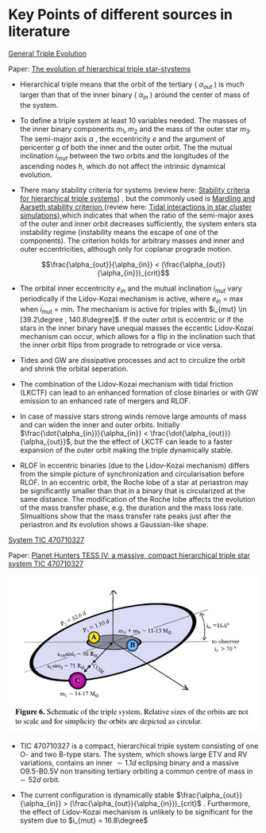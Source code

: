 # Key Points of different sources in literature

<ins> General Triple Evolution </ins> 

Paper: [The evolution of hierarchical triple star-stystems](https://link.springer.com/article/10.1186/s40668-016-0019-0)

* Hierarchical triple means that the orbit of the tertiary ( $\alpha_{out}$ ) is much larger than that of the inner binary ( $\alpha_{in}$ ) around the center of mass of the system.

* To define a triple system at least 10 variables needed. The masses of the inner binary components $m_1, m_2$ and the mass of the outer star $m_3$. The semi-major axis $\alpha$ , the eccentricity $e$ and the argument of pericenter $g$ of both the inner and the outer orbit. The the mutual inclination $i_{mut}$ between the two orbits and the longitudes of the ascending nodes $h$, which do not affect the intrinsic dynamical evolution.

* There many stability criteria for systems (review here: [Stability criteria for hierarchical triple systems](https://link.springer.com/content/pdf/10.1007/s10569-007-9109-2.pdf)) , but the commonly used is <ins> Mardling and Aarseth stability criterion </ins> (review here: [Tidal interactions in star cluster simulations](https://academic.oup.com/mnras/article/321/3/398/1096775)),which indicates that when the ratio of the semi-major axes of the outer and inner orbit decreases sufficiently, the system enters sta instability regime (instability means the escape of one of the components). The criterion holds for arbitrary masses and inner and outer eccentricities, although only for coplanar prograde motion.

$$\frac{\alpha_{out}}{\alpha_{in}} < (\frac{\alpha_{out}}{\alpha_{in}})_{crit}$$
 

* The orbital inner eccentricity $e_{in}$ and the mutual inclination $i_{mut}$ vary periodically if the Lidov-Kozai mechanism is active, where $e_{in}$ = max when $i_{mut}$ = min. The mechanism is active for triples with $i_{mut} \in [39.2\degree , 140.8\degree]$. If the outer orbit is eccentric or if the stars in the inner binary have unequal masses the eccentic Lidov-Kozai mechanism can occur, which allows for a flip in the inclination such that the inner orbit flips from prograde to retrograde or vice versa.

* Tides and GW are dissipative processes and act to circulize the orbit and shrink the orbital seperation.

* The combination of the Lidov-Kozai mechanism with tidal friction (LKCTF) can lead to an enhanced formation of close binaries or with GW emission to an enhanced rate of mergers and RLOF.

* In case of massive stars strong winds remove large amounts of mass and can widen the inner and outer orbits. Initially $\frac{\dot{\alpha_{in}}}{\alpha_{in}} < \frac{\dot{\alpha_{out}}}{\alpha_{out}}$, but the the effect of LKCTF can leade to a faster expansion of the outer orbit making the triple dynamically stable.

* RLOF in eccentric binaries (due to the Lidov-Kozai mechanism) differs from the simple picture of synchronization and circularisation before RLOF. In an eccentric orbit, the Roche lobe of a star at periastron may be significantly smaller than that in a binary that is circularized at the same distance. The modification of the Roche lobe affects the evolution of the mass transfer phase, e.g. the duration and the mass loss rate. SImualtions show that the mass transfer rate peaks just after the periastron and its evolution shows a Gaussian-like shape.


<ins> System TIC 470710327 </ins> 

Paper: [Planet Hunters TESS IV: a massive, compact hierarchical triple star system TIC 470710327 ](https://academic.oup.com/mnras/article/511/4/4710/6540660?casa_token=YZNsKHONsZYAAAAA:67B9NEgTOIKOuIS7ILsO_6f2A0JULw7ZJ0xorQYhYujmC76c4u8F_Dq-_U6r-DFx5--0mJp66iYRZw)

![TIC 470710327 representation](/images/TIC_470710327_representation.png)

* TIC 470710327 is a compact, hierarchical triple system consisting of one O- and two B-type stars. The system, which shows large ETV and RV variations, contains an inner $\sim 1.1 d$ eclipsing binary and a massive O9.5-B0.5V  non transiting tertiary orbiting a common centre of mass in $\sim 52 d$ orbit.

* The current configuration is dynamically stable $\frac{\alpha_{out}}{\alpha_{in}} > (\frac{\alpha_{out}}{\alpha_{in}})_{crit}$ . Furthermore, the effect of Lidov-Kozai mechanism is unlikely to be significant for the system due to $i_{mut} = 16.8\degree$








